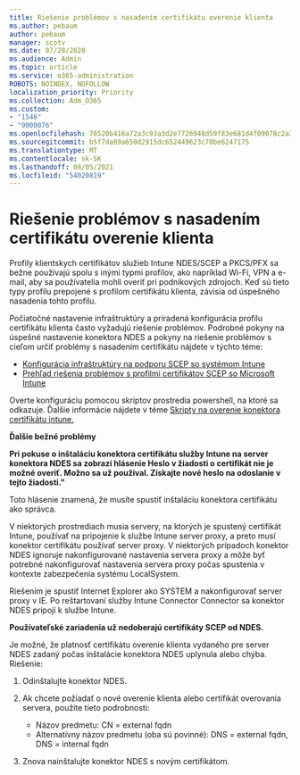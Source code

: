 ```yaml
---
title: Riešenie problémov s nasadením certifikátu overenie klienta
ms.author: pebaum
author: pebaum
manager: scotv
ms.date: 07/28/2020
ms.audience: Admin
ms.topic: article
ms.service: o365-administration
ROBOTS: NOINDEX, NOFOLLOW
localization_priority: Priority
ms.collection: Adm_O365
ms.custom:
- "1546"
- "9000076"
ms.openlocfilehash: 78520b416a72a3c93a3d2e7726948d59f83e681d4f09078c2a3cefac7bf1db3d
ms.sourcegitcommit: b5f7da89a650d2915dc652449623c78be6247175
ms.translationtype: MT
ms.contentlocale: sk-SK
ms.lasthandoff: 08/05/2021
ms.locfileid: "54020819"
---
```

# <a name="troubleshooting-client-authentication-certificate-deployment"></a>Riešenie problémov s nasadením certifikátu overenie klienta

Profily klientskych certifikátov služieb Intune NDES/SCEP a PKCS/PFX sa bežne používajú spolu s inými typmi profilov, ako napríklad Wi-Fi, VPN a e-mail, aby sa používatelia mohli overiť pri podnikových zdrojoch. Keď sú tieto typy profilu prepojené s profilom certifikátu klienta, závisia od úspešného nasadenia tohto profilu.

Počiatočné nastavenie infraštruktúry a priradená konfigurácia profilu certifikátu klienta často vyžadujú riešenie problémov. Podrobné pokyny na úspešné nastavenie konektora NDES a pokyny na riešenie problémov s cieľom určiť problémy s nasadením certifikátu nájdete v týchto téme: 

- [Konfigurácia infraštruktúry na podporu SCEP so systémom Intune](https://support.microsoft.com/help/4459540/troubleshoot-ndes-configuration-for-use-with-intune)
- [Prehľad riešenia problémov s profilmi certifikátov SCEP so Microsoft Intune](https://support.microsoft.com/help/4457481/troubleshooting-scep-certificate-profile-deployment-in-intune)

Overte konfiguráciu pomocou skriptov prostredia powershell, na ktoré sa odkazuje. Ďalšie informácie nájdete v téme [Skripty na overenie konektora certifikátu intune.](https://github.com/microsoftgraph/powershell-intune-samples/tree/master/CertificationAuthority)

  
**Ďalšie bežné problémy**

**Pri pokuse o inštaláciu konektora certifikátu služby Intune na server konektora NDES sa zobrazí hlásenie Heslo v žiadosti o certifikát nie je možné overiť. Možno sa už používal. Získajte nové heslo na odoslanie v tejto žiadosti."**  

Toto hlásenie znamená, že musíte spustiť inštaláciu konektora certifikátu ako správca.

V niektorých prostrediach musia servery, na ktorých je spustený certifikát Intune, používať na pripojenie k službe Intune server proxy, a preto musí konektor certifikátu používať server proxy. V niektorých prípadoch konektor NDES ignoruje nakonfigurované nastavenia servera proxy a môže byť potrebné nakonfigurovať nastavenia servera proxy počas spustenia v kontexte zabezpečenia systému LocalSystem. 
 
Riešením je spustiť Internet Explorer ako SYSTEM a nakonfigurovať server proxy v IE. Po reštartovaní služby Intune Connector Connector sa konektor NDES pripojí k službe Intune.

**Používateľské zariadenia už nedoberajú certifikáty SCEP od NDES.**

Je možné, že platnosť certifikátu overenie klienta vydaného pre server NDES zadaný počas inštalácie konektora NDES uplynula alebo chýba. Riešenie: 
 
1. Odinštalujte konektor NDES.  
2. Ak chcete požiadať o nové overenie klienta alebo certifikát overovania servera, použite tieto podrobnosti: 
 
    - Názov predmetu: CN = external fqdn  
    - Alternatívny názov predmetu (oba sú povinné): DNS = external fqdn, DNS = internal fqdn 
 
3. Znova nainštalujte konektor NDES s novým certifikátom.